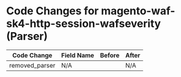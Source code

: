 # Code Changes for magento-waf-sk4-http-session-wafseverity (Parser)

| Code Change | Field Name | Before | After |
|-------------|------------|--------|-------|
| removed_parser | N/A |  | N/A |
